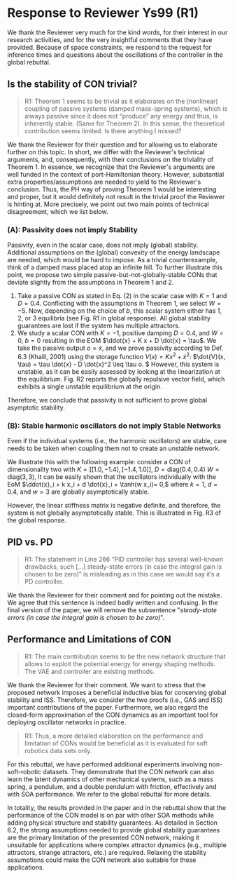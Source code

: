 # Response to Reviewer Ys99 (R1)

We thank the Reviewer very much for the kind words, for their interest in our research activities, and for the very insightful comments that they have provided.
Because of space constraints, we respond to the request for inference times and questions about the oscillations of the controller in the global rebuttal.

## Is the stability of CON trivial?

> R1: Theorem 1 seems to be trivial as it elaborates on the (nonlinear) coupling of passive systems (damped mass-spring systems), which is always passive since it does not “produce” any energy and thus, is inherently stable. (Same for Theorem 2). In this sense, the theoretical contribution seems limited. Is there anything I missed?

We thank the Reviewer for their question and for allowing us to elaborate further on this topic. In short, we differ with the Reviewer's technical arguments, and, consequently, with their conclusions on the triviality of Theorem 1. 
In essence, we recognize that the Reviewer's arguments are well funded in the context of port-Hamiltonian theory. However, substantial extra properties/assumptions are needed to yield to the Reviewer's conclusion. Thus, the PH way of proving Theorem 1 would be interesting and proper, but it would definitely not result in the trivial proof the Reviewer is hinting at.
More precisely, we point out two main points of technical disagreement, which we list below.

### (A): Passivity does not imply Stability

Passivity, even in the scalar case, does not imply (global) stability. Additional assumptions on the (global) convexity of the energy landscape are needed, which would be hard to impose. As a trivial counterexample, think of a damped mass placed atop an infinite hill. 
To further illustrate this point, we propose two simple passive-but-not-globally-stable CONs that deviate slightly from the assumptions in Theorem 1 and 2.

1. Take a passive CON as stated in Eq. (2) in the scalar case with $K=1$ and $D=0.4$. Conflicting with the assumptions in Theorem 1, we select $W=-5$. Now, depending on the choice of $b$, this scalar system either has 1, 2, or 3 equilibria (see Fig. R1 in global response). All global stability guarantees are lost if the system has multiple attractors. 
2. We study a scalar CON with $K=-1$, positive damping $D=0.4$, and $W = 0$, $b=0$ resulting in the EOM $\ddot{x} + K x + D \dot{x} = \tau$. We take the passive output $o = \dot{x}$, and we prove passivity according to Def. 6.3 (Khalil, 2001) using the storage function $V(x) = K x^2 + \dot{x}^2$: $\dot{V}(x, \tau) = \tau \dot{x} - D \dot{x}^2 \leq \tau o. $
However, this system is unstable, as it can be easily assessed by looking at the linearization at the equilibrium. Fig. R2 reports the globally repulsive vector field, which exhibits a single unstable equilibrium at the origin.

Therefore, we conclude that passivity is not sufficient to prove global asymptotic stability.

### (B): Stable harmonic oscillators do not imply Stable Networks

Even if the individual systems (i.e., the harmonic oscillators) are stable, care needs to be taken when coupling them not to create an unstable network.

We illustrate this with the following example: consider a CON of dimensionality two with $K = [[1.0, -1.4],[-1.4, 1.0]]$, $D = \mathrm{diag}(0.4, 0.4)$ $W = \mathrm{diag}(3, 3)$, 
It can be easily shown that the oscillators individually with the EoM $\ddot{x}_i + k x_i + d \dot{x}_i + \tanh(w x_i)= 0,$ where $k=1$, $d=0.4$, and $w=3$ are globally asymptotically stable. 

However, the linear stiffness matrix is negative definite, and therefore, the system is not globally asymptotically stable. This is illustrated in Fig. R3 of the global response.

## PID vs. PD

> R1: The statement in Line 266 “PID controller has several well-known drawbacks, such […] steady-state errors (in case the integral gain is chosen to be zero)” is misleading as in this case we would say it’s a PD controller.

We thank the Reviewer for their comment and for pointing out the mistake. We agree that this sentence is indeed badly written and confusing. In the final version of the paper, we will remove the subsentence "_steady-state errors (in case the integral gain is chosen to be zero)_".

## Performance and Limitations of CON

> R1: The main contribution seems to be the new network structure that allows to exploit the potential energy for energy shaping methods. The VAE and controller are existing methods.

We thank the Reviewer for their comment. We want to stress that the proposed network imposes a beneficial inductive bias for conserving global stability and ISS. Therefore, we consider the two proofs (i.e., GAS and ISS) important contributions of the paper.
Furthermore, we also regard the closed-form approximation of the CON dynamics as an important tool for deploying oscillator networks in practice.

> R1: Thus, a more detailed elaboration on the performance and limitation of CONs would be beneficial as it is evaluated for soft robotics data sets only.

For this rebuttal, we have performed additional experiments involving non-soft-robotic datasets. They demonstrate that the CON network can also learn the latent dynamics of other mechanical systems, such as a mass spring, a pendulum, and a double pendulum with friction, effectively and with SOA performance. We refer to the global rebuttal for more details.

In totality, the results provided in the paper and in the rebuttal show that the performance of the CON model is on par with other SOA methods while adding physical structure and stability guarantees.
As detailed in Section 6.2, the strong assumptions needed to provide global stability guarantees are the primary limitation of the presented CON network, making it unsuitable for applications where complex attractor dynamics (e.g., multiple attractors, strange attractors, etc.) are required.
Relaxing the stability assumptions could make the CON network also suitable for these applications.
